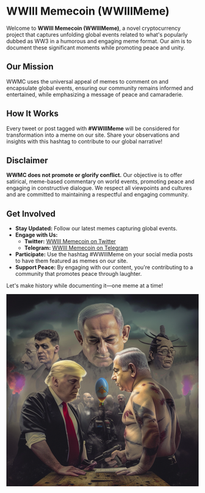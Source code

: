 # WWIII Memecoin (WWIIIMeme)

Welcome to **WWIII Memecoin (WWIIIMeme)**, a novel cryptocurrency project that captures unfolding global events related to what's popularly dubbed as WW3 in a humorous and engaging meme format. Our aim is to document these significant moments while promoting peace and unity.

## Our Mission

WWMC uses the universal appeal of memes to comment on and encapsulate global events, ensuring our community remains informed and entertained, while emphasizing a message of peace and camaraderie.

## How It Works

Every tweet or post tagged with **#WWIIIMeme** will be considered for transformation into a meme on our site. Share your observations and insights with this hashtag to contribute to our global narrative!

## Disclaimer

**WWMC does not promote or glorify conflict.** Our objective is to offer satirical, meme-based commentary on world events, promoting peace and engaging in constructive dialogue. We respect all viewpoints and cultures and are committed to maintaining a respectful and engaging community.

## Get Involved

- **Stay Updated:** Follow our latest memes capturing global events.
- **Engage with Us:**
  - **Twitter:** [WWIII Memecoin on Twitter](https://twitter.com/WWIIIMeme)
  - **Telegram:** [WWIII Memecoin on Telegram](https://t.me/WWIIIMeme)
- **Participate:** Use the hashtag #WWIIIMeme on your social media posts to have them featured as memes on our site.
- **Support Peace:** By engaging with our content, you're contributing to a community that promotes peace through laughter.

Let's make history while documenting it—one meme at a time!


![WWIIIMeme](logonew.png)
